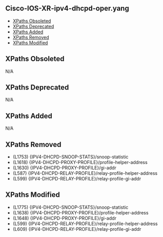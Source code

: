 ## Cisco-IOS-XR-ipv4-dhcpd-oper.yang

- [XPaths Obsoleted](#xpaths-obsoleted)
- [XPaths Deprecated](#xpaths-deprecated)
- [XPaths Added](#xpaths-added)
- [XPaths Removed](#xpaths-removed)
- [XPaths Modified](#xpaths-modified)

## XPaths Obsoleted

N/A

## XPaths Deprecated

N/A

## XPaths Added

N/A

## XPaths Removed

- (L1753)	{IPV4-DHCPD-SNOOP-STATS}/snoop-statistic
- (L1618)	{IPV4-DHCPD-PROXY-PROFILE}/profile-helper-address
- (L1630)	{IPV4-DHCPD-PROXY-PROFILE}/gi-addr
- (L587)	{IPV4-DHCPD-RELAY-PROFILE}/relay-profile-helper-address
- (L599)	{IPV4-DHCPD-RELAY-PROFILE}/relay-profile-gi-addr

## XPaths Modified

- (L1775)	{IPV4-DHCPD-SNOOP-STATS}/snoop-statistic
- (L1638)	{IPV4-DHCPD-PROXY-PROFILE}/profile-helper-address
- (L1648)	{IPV4-DHCPD-PROXY-PROFILE}/gi-addr
- (L599)	{IPV4-DHCPD-RELAY-PROFILE}/relay-profile-helper-address
- (L609)	{IPV4-DHCPD-RELAY-PROFILE}/relay-profile-gi-addr

